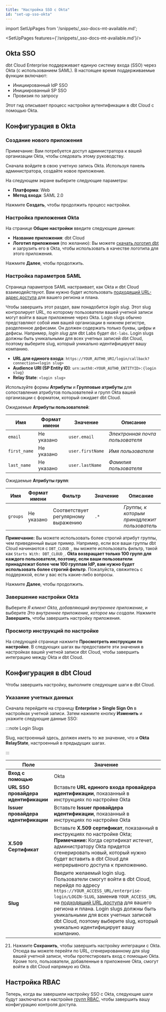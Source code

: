 ```yaml
---
title: "Настройка SSO с Okta"
id: "set-up-sso-okta"
---
```


import SetUpPages from '/snippets/_sso-docs-mt-available.md';

<SetUpPages features={'/snippets/_sso-docs-mt-available.md'}/>

## Okta SSO

dbt Cloud Enterprise поддерживает единую систему входа (SSO) через Okta (с использованием SAML). В настоящее время поддерживаемые функции включают:

* Инициированный IdP SSO
* Инициированный SP SSO
* Провизия по запросу

Этот гид описывает процесс настройки аутентификации в dbt Cloud с помощью Okta.

## Конфигурация в Okta

### Создание нового приложения

Примечание: Вам потребуется доступ администратора к вашей организации Okta, чтобы следовать этому руководству.

Сначала войдите в свою учетную запись Okta. Используя панель администратора, создайте новое приложение.

<Lightbox
    collapsed={false}
    src="/img/docs/dbt-cloud/dbt-cloud-enterprise/okta/okta-1-new-app.png"
    title="Создание нового приложения"
/>

На следующем экране выберите следующие параметры:
- **Платформа**: Web
- **Метод входа**: SAML 2.0

Нажмите **Создать**, чтобы продолжить процесс настройки.

<Lightbox
    collapsed={false}
    src="/img/docs/dbt-cloud/dbt-cloud-enterprise/okta/okta-1-new-app-create.png"
    title="Настройка нового приложения"
/>

### Настройка приложения Okta

На странице **Общие настройки** введите следующие данные:

* **Название приложения**: dbt Cloud
* **Логотип приложения** (по желанию): Вы можете [скачать логотип dbt](https://www.getdbt.com/ui/img/dbt-icon.png) и загрузить его в Okta, чтобы использовать в качестве логотипа для этого приложения.

Нажмите **Далее**, чтобы продолжить.

<Lightbox
    collapsed={false}
    src="/img/docs/dbt-cloud/dbt-cloud-enterprise/okta/okta-2-general-settings.png"
    title="Настройка общих параметров приложения"
/>

### Настройка параметров SAML

Страница параметров SAML настраивает, как Okta и dbt Cloud взаимодействуют. Вам нужно будет использовать [подходящий URL-адрес доступа](/docs/cloud/about-cloud/access-regions-ip-addresses) для вашего региона и плана.

Чтобы завершить этот раздел, вам понадобится _login slug_. Этот slug контролирует URL, по которому пользователи вашей учетной записи могут войти в ваше приложение через Okta. Login slugs обычно представляют собой имя вашей организации в нижнем регистре, разделенное дефисами. Он должен содержать только буквы, цифры и дефисы. Например, _login slug_ для dbt Labs будет `dbt-labs`. Login slugs должны быть уникальными для всех учетных записей dbt Cloud, поэтому выберите slug, который уникально идентифицирует вашу компанию.

<Snippet path="access_url" />

* **URL для единого входа**: `https://YOUR_AUTH0_URI/login/callback?connection=<login slug>`
* **Audience URI (SP Entity ID)**: `urn:auth0:<YOUR_AUTH0_ENTITYID>:{login slug}`
* **Relay State**: `<login slug>`

<Lightbox
    collapsed={false}
    src="/img/docs/dbt-cloud/dbt-cloud-enterprise/okta/okta-3-saml-settings-top.png"
    title="Настройка параметров SAML приложения"
/>

<!-- TODO : Потребуется ли пользователям изменить формат Name ID и имя пользователя приложения на этом экране? -->

Используйте формы **Атрибуты** и **Групповые атрибуты** для сопоставления атрибутов пользователей и групп Okta вашей организации с форматом, который ожидает dbt Cloud.

Ожидаемые **Атрибуты пользователей**:

| Имя           | Формат имени | Значение                | Описание                |
| -------------- | ----------- | ---------------------- | ---------------------- |
| `email`        | Не указано | `user.email`          | _Электронная почта пользователя_ |
| `first_name`   | Не указано | `user.firstName`      | _Имя пользователя_    |
| `last_name`    | Не указано | `user.lastName`       | _Фамилия пользователя_ |

Ожидаемые **Атрибуты групп**:

| Имя     | Формат имени | Фильтр        | Значение | Описание                           |
| -------- | ----------- | ------------- | ----- | ------------------------------------- |
| `groups` | Не указано | Соответствует регулярному выражению | `.*`  | _Группы, к которым принадлежит пользователь_ |

**Примечание:** Вы можете использовать более строгий атрибут группы, чем приведенный выше пример. Например, если все ваши группы dbt Cloud начинаются с `DBT_CLOUD_`, вы можете использовать фильтр, такой как `Starts With: DBT_CLOUD_`. **Okta возвращает только 100 групп для каждого пользователя, поэтому, если ваши пользователи принадлежат более чем 100 группам IdP, вам нужно будет использовать более строгий фильтр**. Пожалуйста, свяжитесь с поддержкой, если у вас есть какие-либо вопросы.

<Lightbox
    collapsed={false}
    src="/img/docs/dbt-cloud/dbt-cloud-enterprise/okta/okta-3-saml-settings-bottom.png"
    title="Настройка атрибутов пользователей и групп приложения"
/>

Нажмите **Далее**, чтобы продолжить.

### Завершение настройки Okta

Выберите *Я клиент Okta, добавляющий внутреннее приложение*, и выберите *Это внутреннее приложение, которое мы создали*. Нажмите **Завершить**, чтобы завершить настройку приложения.

<Lightbox
    collapsed={false}
    src="/img/docs/dbt-cloud/dbt-cloud-enterprise/okta/okta-4-feedback.png"
    title="Завершение настройки в Okta"
/>

### Просмотр инструкций по настройке

На следующей странице нажмите **Просмотреть инструкции по настройке**. В следующих шагах вы предоставите эти значения в настройках вашей учетной записи dbt Cloud, чтобы завершить интеграцию между Okta и dbt Cloud.

<Lightbox
    collapsed={true}
    src="/img/docs/dbt-cloud/dbt-cloud-enterprise/okta/okta-5-view-instructions.png"
    title="Просмотр настроенного приложения"
/>

<Lightbox
    collapsed={true}
    src="/img/docs/dbt-cloud/dbt-cloud-enterprise/okta/okta-5-instructions.png"
    title="Инструкции по настройке приложения"
/>

## Конфигурация в dbt Cloud

Чтобы завершить настройку, выполните следующие шаги в dbt Cloud.

### Указание учетных данных

Сначала перейдите на страницу **Enterprise &gt; Single Sign On** в настройках учетной записи. Затем нажмите кнопку **Изменить** и укажите следующие данные SSO:

:::note Login Slugs

Slug, настроенный здесь, должен иметь то же значение, что и **Okta RelayState**, настроенный в предыдущих шагах.

:::

| Поле | Значение |
| ----- | ----- |
| **Вход&nbsp;с помощью** | Okta |
| **URL SSO провайдера идентификации** | Вставьте **URL единого входа провайдера идентификации**, показанный в инструкциях по настройке Okta |
| **Issuer провайдера идентификации** | Вставьте **Issuer провайдера идентификации**, показанный в инструкциях по настройке Okta |
| **X.509 Сертификат** | Вставьте **X.509 сертификат**, показанный в инструкциях по настройке Okta; <br />**Примечание:** Когда сертификат истечет, администратору Okta придется сгенерировать новый, который нужно будет вставить в dbt Cloud для непрерывного доступа к приложению. |
| **Slug** | Введите желаемый login slug. Пользователи смогут войти в dbt Cloud, перейдя по адресу `https://YOUR_ACCESS_URL/enterprise-login/LOGIN-SLUG`, заменив `YOUR_ACCESS_URL` на [подходящий URL доступа](/docs/cloud/about-cloud/access-regions-ip-addresses) для вашего региона и плана. Login slugs должны быть уникальными для всех учетных записей dbt Cloud, поэтому выберите slug, который уникально идентифицирует вашу компанию. |

<Lightbox
    collapsed={false}
    src="/img/docs/dbt-cloud/dbt-cloud-enterprise/okta/okta-6-setup-integration.png"
    title="Настройка приложения в dbt Cloud"
/>

21. Нажмите **Сохранить**, чтобы завершить настройку интеграции с Okta. Отсюда вы можете перейти по URL, сгенерированному для _slug_ вашей учетной записи, чтобы протестировать вход с помощью Okta. Кроме того, пользователи, добавленные в приложение Okta, смогут войти в dbt Cloud напрямую из Okta.

<Snippet path="login_url_note" />

## Настройка RBAC
Теперь, когда вы завершили настройку SSO с Okta, следующие шаги будут заключаться в настройке [групп RBAC](/docs/cloud/manage-access/about-user-access#role-based-access-control-), чтобы завершить вашу конфигурацию контроля доступа.